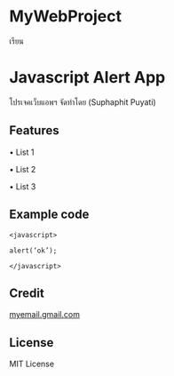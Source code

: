 # MyWebProject
 เรียน
# Javascript Alert App

โปรเจคเว็บแอพฯ จัดทําโดย (Suphaphit Puyati)

## Features

• List 1

• List 2

• List 3

## Example code
```
<javascript>

alert(‘ok’);

</javascript>
```

## Credit

[myemail.gmail.com](https://mail.google.com/mail/u/0/#inbox)

## License

MIT License